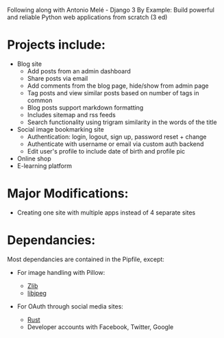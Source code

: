Following along with Antonio Melé - Django 3 By Example: Build powerful and reliable Python web applications from scratch (3 ed)

# Projects include: 
  - Blog site
     - Add posts from an admin dashboard
     - Share posts via email
     - Add comments from the blog page, hide/show from admin page
     - Tag posts and view similar posts based on number of tags in common
     - Blog posts support markdown formatting
     - Includes sitemap and rss feeds
     - Search functionality using trigram similarity in the words of the title
  - Social image bookmarking site
     - Authentication: login, logout, sign up, password reset + change
     - Authenticate with username or email via custom auth backend
     - Edit user's profile to include date of birth and profile pic
  - Online shop
  - E-learning platform

# Major Modifications:
 - Creating one site with multiple apps instead of 4 separate sites

# Dependancies:
Most dependancies are contained in the Pipfile, except:

- For image handling with Pillow:
   - [Zlib](https://zlib.net/)
   - [libjpeg](http://libjpeg.sourceforge.net/)

- For OAuth through social media sites:
   - [Rust](https://www.rust-lang.org/)
   - Developer accounts with Facebook, Twitter, Google